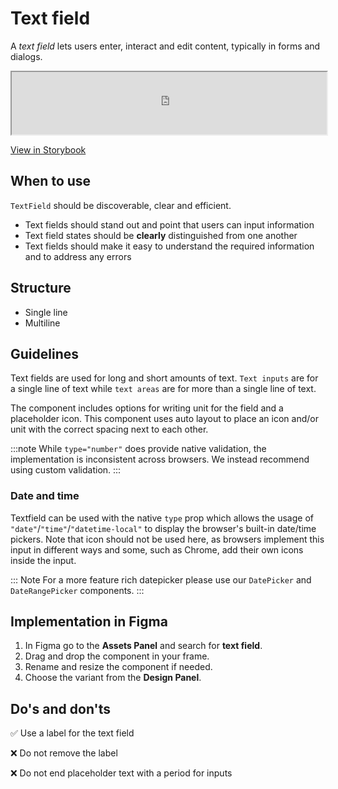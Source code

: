 # Text field

A _text field_ lets users enter, interact and edit content, typically in forms and dialogs.

<iframe
        class="sb-iframe"
        src="
        https://storybook.eds.equinor.com/iframe.html?globals=&args=&id=inputs-textfield--introduction
        "
        width="100%"
        height="100"
        frameborder="1"
        ></iframe>

[View in Storybook](https://storybook.eds.equinor.com/?path=/docs/inputs-textfield--docs)

## When to use

`TextField` should be discoverable, clear and efficient.

- Text fields should stand out and point that users can input information
- Text field states should be **clearly** distinguished from one another
- Text fields should make it easy to understand the required information and to address any errors

## Structure

- Single line
- Multiline

## Guidelines

Text fields are used for long and short amounts of text. `Text inputs` are for a single line of text while `text areas` are for more than a single line of text.

The component includes options for writing unit for the field and a placeholder icon. This component uses auto layout to place an icon and/or unit with the correct spacing next to each other.

:::note
While `type="number"` does provide native validation, the implementation is inconsistent across browsers. We instead recommend using custom validation.
:::

### Date and time

Textfield can be used with the native `type` prop which allows the usage of `"date"`/`"time"`/`"datetime-local"` to display the browser's built-in date/time pickers. Note that icon should not be used here, as browsers implement this input in different ways and some, such as Chrome, add their own icons inside the input.

::: Note
For a more feature rich datepicker please use our `DatePicker` and `DateRangePicker` components.
:::

## Implementation in Figma

1. In Figma go to the **Assets Panel** and search for **text field**.
2. Drag and drop the component in your frame.
3. Rename and resize the component if needed.
4. Choose the variant from the **Design Panel**.

## Do's and don'ts

✅ Use a label for the text field

❌ Do not remove the label

❌ Do not end placeholder text with a period for inputs

